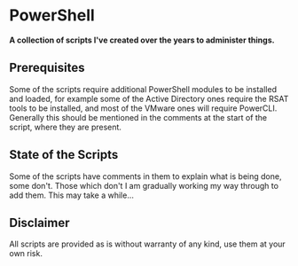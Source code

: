 # PowerShell

**A collection of scripts I've created over the years to administer things.**

## Prerequisites

Some of the scripts require additional PowerShell modules to be installed and loaded, for example some of the Active Directory ones require the RSAT tools to be installed, and most of the VMware ones will require PowerCLI. Generally this should be mentioned in the comments at the start of the script, where they are present.

## State of the Scripts

Some of the scripts have comments in them to explain what is being done, some don't. Those which don't I am gradually working my way through to add them. This may take a while...

## Disclaimer

All scripts are provided as is without warranty of any kind, use them at your own risk.
